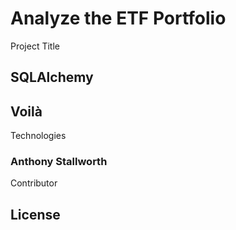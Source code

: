 # Analyze the ETF Portfolio
Project Title




## SQLAlchemy
## Voilà
Technologies








### Anthony Stallworth 

Contributor






## License


